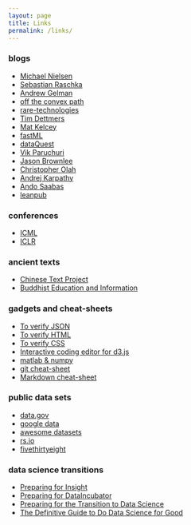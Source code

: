 ```yaml
---
layout: page
title: Links
permalink: /links/
---
```


### blogs

* [Michael Nielsen][nielsen] 
* [Sebastian Raschka](http://sebastianraschka.com)
* [Andrew Gelman](http://andrewgelman.com)
* [off the convex path][off]
* [rare-technologies][rare]
* [Tim Dettmers](http://timdettmers.com)
* [Mat Kelcey](http://matpalm.com/blog/)
* [fastML](http://fastml.com/)
* [dataQuest](https://www.dataquest.io/blog/)
* [Vik Paruchuri](http://www.vikparuchuri.com)
* [Jason Brownlee](http://machinelearningmastery.com/blog/)
* [Christopher Olah][colah]
* [Andrej Karpathy][karthy]
* [Ando Saabas](http://blog.datadive.net/)
* [leanpub](https://leanpub.com/blog)

### conferences

* [ICML](http://icml.cc/)
* [ICLR](http://www.iclr.cc/)

### ancient texts

* [Chinese Text Project][chinese]
* [Buddhist Education and Information][buddhist]

### gadgets and cheat-sheets

* [To verify JSON][json]
* [To verify HTML][html]
* [To verify CSS][css]
* [Interactive coding editor for d3.js][d3]
* [matlab & numpy](http://mathesaurus.sourceforge.net/matlab-numpy.html)
* [git cheat-sheet](http://zackperdue.com/tutorials/super-useful-need-to-know-git-commands)
* [Markdown cheat-sheet][md]

### public data sets

* [data.gov](http://catalog.data.gov/dataset)
* [google data](https://cloud.google.com/bigquery/public-data/#usa-names)
* [awesome datasets](https://github.com/caesar0301/awesome-public-datasets)
* [rs.io](http://rs.io/100-interesting-data-sets-for-statistics/)
* [fivethirtyeight](https://github.com/fivethirtyeight/data)

### data science transitions

* [Preparing for Insight][1]
* [Preparing for DataIncubator][4]
* [Preparing for the Transition to Data Science][2]
* [The Definitive Guide to Do Data Science for Good][3]

[chinese]: http://ctext.org/
[buddhist]: http://www.buddhanet.net/
[md]: https://sourceforge.net/p/jekyllc/bugs/markdown_syntax
[d3]: http://tributary.io/
[html]: http://validator.w3.org/#validate_by_input
[css]: http://jigsaw.w3.org/css-validator/#validate_by_input
[json]: http://jsonlint.com/

[1]: http://insightdatascience.com/blog/preparing_for_insight.html
[2]: http://www.insightdatascience.com/blog/transition_to_ds.html
[3]: http://blog.datalook.io/definitive-guide-data-science-good/
[4]: http://blog.thedataincubator.com/2014/09/how-to-prepare-for-the-data-incubator/

[off]: http://www.offconvex.org
[nielsen]: http://michaelnielsen.org/
[colah]: http://colah.github.io
[karthy]: http://karpathy.github.io
[rare]: http://rare-technologies.com/blog/

 
